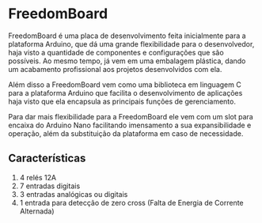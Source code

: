 # FreedomBoard

FreedomBoard é uma placa de desenvolvimento feita inicialmente para a plataforma Arduino, que dá
uma grande flexibilidade para o desenvolvedor, haja visto a quantidade de componentes e configurações
que são possíveis. Ao mesmo tempo, já vem em uma embalagem plástica, dando um acabamento profissional 
aos projetos desenvolvidos com ela.

Além disso a FreedomBoard vem como uma biblioteca em linguagem C para a plataforma Arduino que facilita
o desenvolvimento de aplicações haja visto que ela encapsula as principais funções de gerenciamento.

Para dar mais flexibilidade para a FreedomBoard ele vem com um slot para encaixa do Arduino Nano facilitando
imensamento a sua expansibilidade e operação, além da substituição da plataforma em caso de necessidade.

## Características

1. 4 relés 12A
2. 7 entradas digitais
3. 3 entradas analógicas ou digitais
4. 1 entrada para detecção de zero cross (Falta de Energia de Corrente Alternada)



